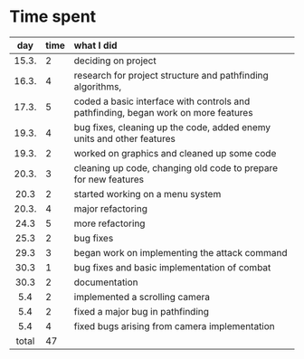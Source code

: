  # Time spent

| day | time | what I did  |
| :----:|:-----| :-----|
| 15.3. | 2    | deciding on project |
| 16.3. | 4    | research for project structure and pathfinding algorithms, 
| 17.3. | 5    | coded a basic interface with controls and pathfinding, began work on more features |
| 19.3. | 4    | bug fixes, cleaning up the code, added enemy units and other features|
| 19.3. | 2    | worked on graphics and cleaned up some code
| 20.3. | 3    | cleaning up code, changing old code to prepare for new features |
| 20.3  | 2    | started working on a menu system |
| 20.3. | 4    | major refactoring |
| 24.3  | 5    | more refactoring |
| 25.3  | 2    | bug fixes |
| 29.3  | 3    | began work on implementing the attack command
| 30.3  | 1    | bug fixes and basic implementation of combat
| 30.3  | 2    | documentation
| 5.4   | 2    | implemented a scrolling camera
| 5.4   | 2    | fixed a major bug in pathfinding
| 5.4   | 4    | fixed bugs arising from camera implementation
| total | 47   | | 